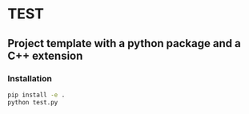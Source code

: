 # TEST

## Project template with a python  package and a C++ extension

### Installation

```bash
pip install -e .
python test.py
```
